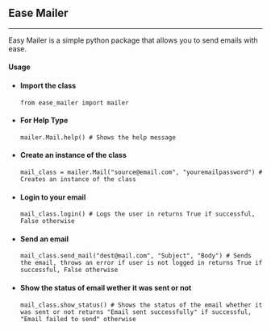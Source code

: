 <h2>Ease Mailer</h2>
<hr>
<p>Easy Mailer is a simple python package that allows you to send emails with ease.</p>
<h4>Usage</h4>
<ul>
<li><h4>Import the class</h4></li>

```
from ease_mailer import mailer
```

<li><h4>For Help Type</h4></li>

```
mailer.Mail.help() # Shows the help message
```

<li><h4>Create an instance of the class</h4></li>

```
mail_class = mailer.Mail("source@email.com", "youremailpassword") # Creates an instance of the class
```

<li><h4>Login to your email</h4></li>

```
mail_class.login() # Logs the user in returns True if successful, False otherwise
```

<li><h4>Send an email</h4></li>

```
mail_class.send_mail("dest@mail.com", "Subject", "Body") # Sends the email, throws an error if user is not logged in returns True if successful, False otherwise
```

<li><h4>Show the status of email wether it was sent or not</h4></li>

```
mail_class.show_status() # Shows the status of the email whether it was sent or not returns "Email sent successfully" if successful, "Email failed to send" otherwise
```

</ul>
